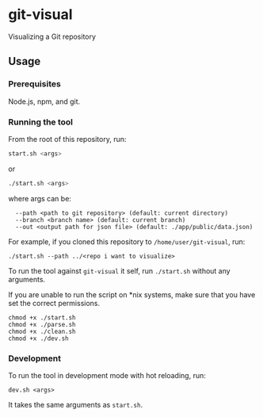 # git-visual
Visualizing a Git repository

## Usage


### Prerequisites

Node.js, npm, and git.

### Running the tool

From the root of this repository, run:

```bash
start.sh <args>
```
or
```bash
./start.sh <args>
```
where args can be:
```
  --path <path to git repository> (default: current directory)
  --branch <branch name> (default: current branch)
  --out <output path for json file> (default: ./app/public/data.json)
```

For example, if you cloned this repository to `/home/user/git-visual`, run:

```
./start.sh --path ../<repo i want to visualize>
```

To run the tool against `git-visual` it self, run `./start.sh` without any arguments.

If you are unable to run the script on *nix systems, make sure that you have set the correct permissions.
```
chmod +x ./start.sh
chmod +x ./parse.sh
chmod +x ./clean.sh
chmod +x ./dev.sh
```

### Development

To run the tool in development mode with hot reloading, run:

```
dev.sh <args>
```

It takes the same arguments as `start.sh`.
